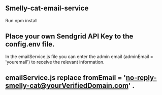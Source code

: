 ## Smelly-cat-email-service

Run npm install

## Place your own Sendgrid API Key to the config.env file.

Ιn the emailService.js file you can enter the admin email (adminEmail = 'youremail') to receive the relevant information.

## emailService.js replace fromEmail = 'no-reply-smelly-cat@yourVerifiedDomain.com' .
